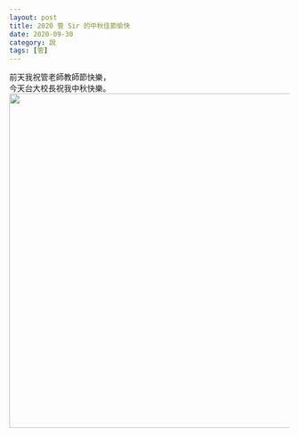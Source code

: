 ```yaml
---
layout: post
title: 2020 管 Sir 的中秋佳節愉快
date: 2020-09-30
category: 說
tags: [管]
---
```


前天我祝管老師教師節快樂，<br>
今天台大校長祝我中秋快樂。
<img src="/blog/assets/images/2020/mid-autumn.jpg" style="width:600px"/>
